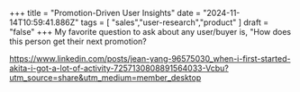 +++ 
  title = "Promotion-Driven User Insights"
  date = "2024-11-14T10:59:41.886Z"
  tags = [ "sales","user-research","product" ]
  draft = "false"
+++
My favorite question to ask about any user/buyer is, "How does this person get their next promotion?
  
https://www.linkedin.com/posts/jean-yang-96575030_when-i-first-started-akita-i-got-a-lot-of-activity-7257130808891564033-Vcbu?utm_source=share&utm_medium=member_desktop
